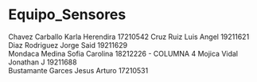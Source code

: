 # Equipo_Sensores  
Chavez Carballo Karla Herendira 17210542
Cruz Ruiz Luis Angel 19211621  
Diaz Rodriguez Jorge Said 19211629  
Mondaca Medina Sofia Carolina 18212226  - COLUMNA 4
Mojica Vidal Jonathan J 19211688  
Bustamante Garces Jesus Arturo 17210531
